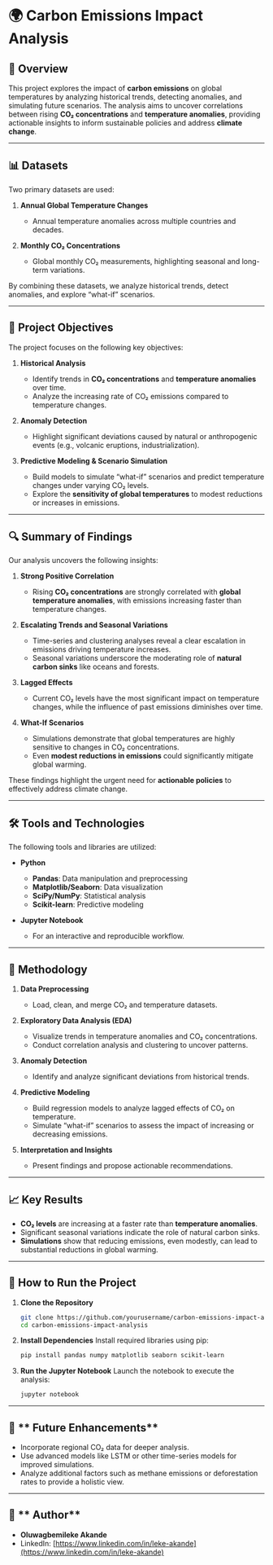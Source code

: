 # 🌍 **Carbon Emissions Impact Analysis**

## 📑 **Overview**

This project explores the impact of **carbon emissions** on global temperatures by analyzing historical trends, detecting anomalies, and simulating future scenarios. The analysis aims to uncover correlations between rising **CO₂ concentrations** and **temperature anomalies**, providing actionable insights to inform sustainable policies and address **climate change**.

---

## 📊 **Datasets**

Two primary datasets are used:

1. **Annual Global Temperature Changes**

   - Annual temperature anomalies across multiple countries and decades.

2. **Monthly CO₂ Concentrations**
   - Global monthly CO₂ measurements, highlighting seasonal and long-term variations.

By combining these datasets, we analyze historical trends, detect anomalies, and explore “what-if” scenarios.

---

## 🚀 **Project Objectives**

The project focuses on the following key objectives:

1. **Historical Analysis**

   - Identify trends in **CO₂ concentrations** and **temperature anomalies** over time.
   - Analyze the increasing rate of CO₂ emissions compared to temperature changes.

2. **Anomaly Detection**

   - Highlight significant deviations caused by natural or anthropogenic events (e.g., volcanic eruptions, industrialization).

3. **Predictive Modeling & Scenario Simulation**
   - Build models to simulate “what-if” scenarios and predict temperature changes under varying CO₂ levels.
   - Explore the **sensitivity of global temperatures** to modest reductions or increases in emissions.

---

## 🔍 **Summary of Findings**

Our analysis uncovers the following insights:

1. **Strong Positive Correlation**

   - Rising **CO₂ concentrations** are strongly correlated with **global temperature anomalies**, with emissions increasing faster than temperature changes.

2. **Escalating Trends and Seasonal Variations**

   - Time-series and clustering analyses reveal a clear escalation in emissions driving temperature increases.
   - Seasonal variations underscore the moderating role of **natural carbon sinks** like oceans and forests.

3. **Lagged Effects**

   - Current CO₂ levels have the most significant impact on temperature changes, while the influence of past emissions diminishes over time.

4. **What-If Scenarios**
   - Simulations demonstrate that global temperatures are highly sensitive to changes in CO₂ concentrations.
   - Even **modest reductions in emissions** could significantly mitigate global warming.

These findings highlight the urgent need for **actionable policies** to effectively address climate change.

---

## 🛠️ **Tools and Technologies**

The following tools and libraries are utilized:

- **Python**

  - **Pandas**: Data manipulation and preprocessing
  - **Matplotlib/Seaborn**: Data visualization
  - **SciPy/NumPy**: Statistical analysis
  - **Scikit-learn**: Predictive modeling

- **Jupyter Notebook**
  - For an interactive and reproducible workflow.

---

## 🔧 **Methodology**

1. **Data Preprocessing**

   - Load, clean, and merge CO₂ and temperature datasets.

2. **Exploratory Data Analysis (EDA)**

   - Visualize trends in temperature anomalies and CO₂ concentrations.
   - Conduct correlation analysis and clustering to uncover patterns.

3. **Anomaly Detection**

   - Identify and analyze significant deviations from historical trends.

4. **Predictive Modeling**

   - Build regression models to analyze lagged effects of CO₂ on temperature.
   - Simulate “what-if” scenarios to assess the impact of increasing or decreasing emissions.

5. **Interpretation and Insights**
   - Present findings and propose actionable recommendations.

---

## 📈 **Key Results**

- **CO₂ levels** are increasing at a faster rate than **temperature anomalies**.
- Significant seasonal variations indicate the role of natural carbon sinks.
- **Simulations** show that reducing emissions, even modestly, can lead to substantial reductions in global warming.

---

## 🧩 **How to Run the Project**

1. **Clone the Repository**
   ```bash
   git clone https://github.com/yourusername/carbon-emissions-impact-analysis.git
   cd carbon-emissions-impact-analysis
   ```
2. **Install Dependencies**
   Install required libraries using pip:
   ```bash
   pip install pandas numpy matplotlib seaborn scikit-learn
   ```
3. **Run the Jupyter Notebook**
   Launch the notebook to execute the analysis:
   ```bash
   jupyter notebook
   ```

---

## 🌱 ** Future Enhancements**

- Incorporate regional CO₂ data for deeper analysis.
- Use advanced models like LSTM or other time-series models for improved simulations.
- Analyze additional factors such as methane emissions or deforestation rates to provide a holistic view.

---

## 👤 ** Author**

- **Oluwagbemileke Akande**
- LinkedIn: [https://www.linkedin.com/in/leke-akande](https://www.linkedin.com/in/leke-akande)
